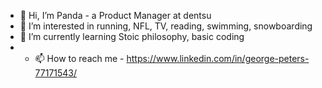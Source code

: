 - 👋 Hi, I’m Panda - a Product Manager at dentsu
- 👀 I’m interested in running, NFL, TV, reading, swimming, snowboarding
- 🌱 I’m currently learning Stoic philosophy, basic coding
- - 📫 How to reach me - https://www.linkedin.com/in/george-peters-77171543/

<!---
Panda2327/Panda2327 is a ✨ special ✨ repository because its `README.md` (this file) appears on your GitHub profile.
You can click the Preview link to take a look at your changes.
--->
